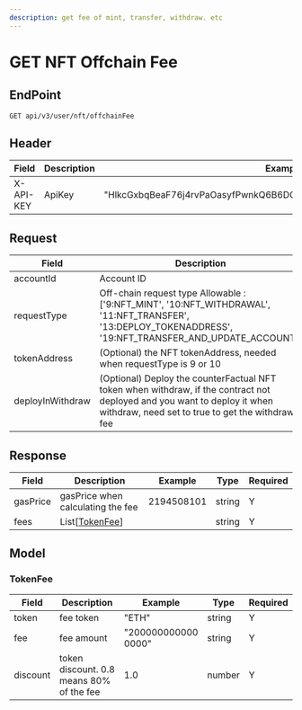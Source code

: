 ```yaml
---
description: get fee of mint, transfer, withdraw. etc
---
```


# GET NFT Offchain Fee

## EndPoint

```
GET api/v3/user/nft/offchainFee
```



## Header

<table><thead><tr><th>Field</th><th>Description</th><th>Example</th><th data-hidden>Type</th><th data-hidden>Required</th></tr></thead><tbody><tr><td>X-API-KEY</td><td>ApiKey</td><td>"HlkcGxbqBeaF76j4rvPaOasyfPwnkQ6B6DQ6THZWbvrAGxzEdulXQvOKLrRWZLnN"</td><td>string</td><td>Y</td></tr></tbody></table>



## Request

<table><thead><tr><th>Field</th><th>Description</th><th>Example</th><th data-hidden>Type</th><th data-hidden>Required</th></tr></thead><tbody><tr><td>accountId</td><td>Account ID</td><td>10110</td><td>integer</td><td>Y</td></tr><tr><td>requestType</td><td>Off-chain request type Allowable : ['9:NFT_MINT', '10:NFT_WITHDRAWAL', '11:NFT_TRANSFER', '13:DEPLOY_TOKENADDRESS', '19:NFT_TRANSFER_AND_UPDATE_ACCOUNT']</td><td>9</td><td>integer</td><td>Y</td></tr><tr><td>tokenAddress</td><td>(Optional) the NFT tokenAddress, needed when requestType is 9 or 10</td><td>"0xbbbbca6a901c926f240b89eacb641d8aec7aeafd"</td><td>string</td><td>N</td></tr><tr><td>deployInWithdraw</td><td>(Optional) Deploy the counterFactual NFT token when withdraw, if the contract not deployed and you want to deploy it when withdraw, need set to true to get the withdrawal fee</td><td>true</td><td></td><td></td></tr></tbody></table>



## Response

<table><thead><tr><th>Field</th><th>Description</th><th>Example</th><th data-hidden>Type</th><th data-hidden>Required</th></tr></thead><tbody><tr><td>gasPrice</td><td>gasPrice when calculating the fee</td><td>2194508101</td><td>string</td><td>Y</td></tr><tr><td>fees</td><td>List[<a href="./#tokenfee">TokenFee</a>]</td><td></td><td>string</td><td>Y</td></tr></tbody></table>



## Model

### TokenFee

<table><thead><tr><th>Field</th><th>Description</th><th>Example</th><th data-hidden>Type</th><th data-hidden>Required</th></tr></thead><tbody><tr><td>token</td><td>fee token</td><td>"ETH"</td><td>string</td><td>Y</td></tr><tr><td>fee</td><td>fee amount</td><td>"200000000000<br>0000"</td><td>string</td><td>Y</td></tr><tr><td>discount</td><td>token discount. 0.8 means 80% of the fee</td><td>1.0</td><td>number</td><td>Y</td></tr></tbody></table>
